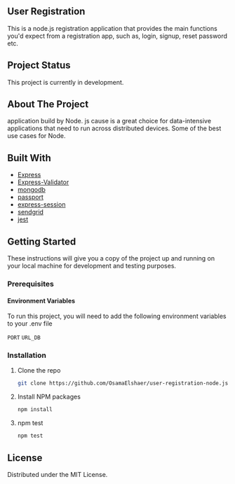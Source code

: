 ## User Registration 

This is a node.js registration application that provides the main functions you'd expect from a registration app, such as, login, signup, reset password etc.

## Project Status

This project is currently in development.

<!-- ABOUT THE PROJECT -->

## About The Project

application build by Node. js cause is a great choice for data-intensive applications that need to run across distributed devices. Some of the best use cases for Node.

## Built With

- [Express](https://expressjs.com/)
- [Express-Validator](https://express-validator.github.io)
- [mongodb](https://mongodb.com/)
- [passport](https://www.passportjs.org/)
- [express-session](https://www.npmjs.com/package/express-session)
- [sendgrid](https://sendgrid.com/)
- [jest](https://jestjs.io/)

<!-- GETTING STARTED -->

## Getting Started

These instructions will give you a copy of the project up and running on your local machine for development and testing purposes.

### Prerequisites

#### Environment Variables

To run this project, you will need to add the following environment variables to your .env file

`PORT`
`URL_DB`

### Installation

1. Clone the repo
   ```sh
   git clone https://github.com/OsamaElshaer/user-registration-node.js
   ```
2. Install NPM packages
   ```sh
   npm install 
   ```
3. npm test
   ```sh
   npm test 
   ```

<!-- LICENSE -->

## License

Distributed under the MIT License.